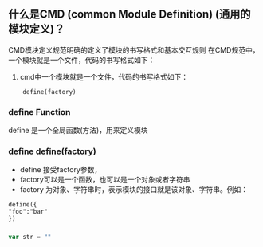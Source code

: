 ## 什么是CMD (common Module Definition) (通用的模块定义)？
CMD模块定义规范明确的定义了模块的书写格式和基本交互规则
在CMD规范中，一个模块就是一个文件，代码的书写格式如下：

1. cmd中一个模块就是一个文件，代码的书写格式如下：
```ecmascript 6
	define(factory)
```

### define Function
define 是一个全局函数(方法)，用来定义模块
### define define(factory)
* define 接受factory参数，
* factory可以是一个函数，也可以是一个对象或者字符串
* factory 为对象、字符串时，表示模块的接口就是该对象、字符串。例如：
```ecmascript 6
define({
"foo":"bar"
})
```

### 




```javascript
var str = ""
```